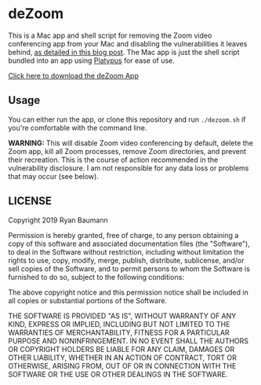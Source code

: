 # deZoom

This is a Mac app and shell script for removing the Zoom video conferencing app from your Mac and disabling the vulnerabilities it leaves behind, [as detailed in this blog post](https://medium.com/@jonathan.leitschuh/zoom-zero-day-4-million-webcams-maybe-an-rce-just-get-them-to-visit-your-website-ac75c83f4ef5). The Mac app is just the shell script bundled into an app using [Platypus](https://sveinbjorn.org/platypus) for ease of use.

[Click here to download the deZoom App](https://github.com/ryanfb/deZoom/releases/download/v1.0/deZoom.zip)

## Usage

You can either run the app, or clone this repository and run `./dezoom.sh` if you're comfortable with the command line.

**WARNING:** This will disable Zoom video conferencing by default, delete the Zoom app, kill all Zoom processes, remove Zoom directories, and prevent their recreation. This is the course of action recommended in the vulnerability disclosure. I am not responsible for any data loss or problems that may occur (see below).

## LICENSE

Copyright 2019 Ryan Baumann

Permission is hereby granted, free of charge, to any person obtaining a copy of this software and associated documentation files (the "Software"), to deal in the Software without restriction, including without limitation the rights to use, copy, modify, merge, publish, distribute, sublicense, and/or sell copies of the Software, and to permit persons to whom the Software is furnished to do so, subject to the following conditions:

The above copyright notice and this permission notice shall be included in all copies or substantial portions of the Software.

THE SOFTWARE IS PROVIDED "AS IS", WITHOUT WARRANTY OF ANY KIND, EXPRESS OR IMPLIED, INCLUDING BUT NOT LIMITED TO THE WARRANTIES OF MERCHANTABILITY, FITNESS FOR A PARTICULAR PURPOSE AND NONINFRINGEMENT. IN NO EVENT SHALL THE AUTHORS OR COPYRIGHT HOLDERS BE LIABLE FOR ANY CLAIM, DAMAGES OR OTHER LIABILITY, WHETHER IN AN ACTION OF CONTRACT, TORT OR OTHERWISE, ARISING FROM, OUT OF OR IN CONNECTION WITH THE SOFTWARE OR THE USE OR OTHER DEALINGS IN THE SOFTWARE.
